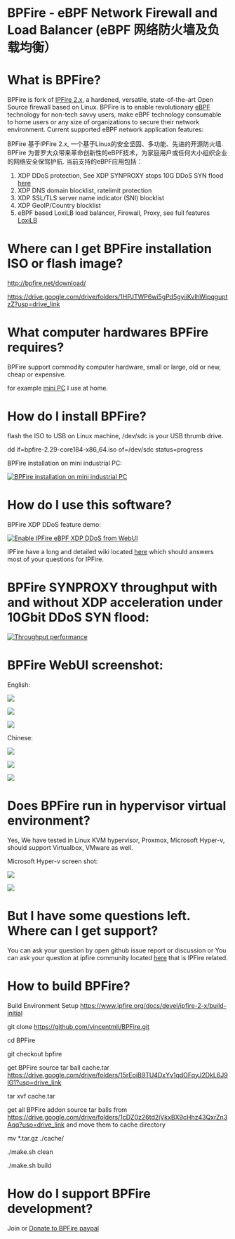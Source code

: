 # BPFire - eBPF Network Firewall and Load Balancer  (eBPF 网络防火墙及负载均衡）

# What is BPFire?

BPFire is fork of [IPFire 2.x](https://github.com/ipfire/ipfire-2.x), a hardened, versatile, state-of-the-art Open Source firewall based on Linux. BPFire is to enable revolutionary [eBPF](https://ebpf.io/) technology for non-tech savvy users, make eBPF technology consumable to home users or any size of organizations to secure their network environment. Current supported eBPF network application features:

BPFire 基于IPFire 2.x, 一个基于Linux的安全坚固、多功能、先进的开源防火墙. BPFire 为普罗大众带来革命创新性的eBPF技术，为家庭用户或任何大小组织企业的网络安全保驾护航. 当前支持的eBPF应用包括：

1. XDP DDoS protection, See XDP SYNPROXY stops 10G DDoS SYN flood [here](https://www.youtube.com/watch?v=81Hgoy-x1A4)
2. XDP DNS domain blocklist, ratelimit protection
3. XDP SSL/TLS server name indicator (SNI) blocklist
4. XDP GeoIP/Country blocklist
5. eBPF based LoxiLB load balancer, Firewall, Proxy, see full features [LoxiLB](https://loxilb-io.github.io/loxilbdocs/#overall-features-of-loxilb)

# Where can I get BPFire installation ISO or flash image?

http://bpfire.net/download/

https://drive.google.com/drive/folders/1HPJTWP6wi5gPd5gyiiKvIhWipqguptzZ?usp=drive_link

# What computer hardwares BPFire requires?

BPFire support commodity computer hardware, small or large, old or new, cheap or expensive.

for example [mini PC](https://www.aliexpress.com/w/wholesale-home-firewall-router.html?spm=a2g0o.best.search.0) I use at home.

# How do I install BPFire?

flash the ISO to USB on Linux machine, /dev/sdc is your USB thrumb drive.

dd if=bpfire-2.29-core184-x86_64.iso of=/dev/sdc status=progress

BPFire installation on mini industrial PC:

[![BPFire installation on mini industrial PC](http://img.youtube.com/vi/p9iHCe0hXPs/0.jpg)](https://www.youtube.com/watch?v=p9iHCe0hXPs "BPFire installation on mini industrial PC")

# How do I use this software?

BPFire XDP DDoS feature demo:

[![Enable IPFire eBPF XDP DDoS from WebUI](http://img.youtube.com/vi/1pdNgoP-Kho/0.jpg)](https://www.youtube.com/watch?v=1pdNgoP-Kho "Enable IPFire eBPF XDP DDoS from WebUI")

IPFire have a long and detailed wiki located [here](https://wiki.ipfire.org/) which
should answers most of your questions for IPFire.

# BPFire SYNPROXY throughput with and without XDP acceleration under 10Gbit DDoS SYN flood:

[![Throughput performance](http://img.youtube.com/vi/81Hgoy-x1A4/0.jpg)](https://www.youtube.com/watch?v=81Hgoy-x1A4 "Throughput performance")


# BPFire WebUI screenshot:

English:

![](./images/bpfire-lb-en.png)

![](./images/en-1.png)

![](./images/en-2.png)

Chinese:

![](./images/bpfire-lb-zh.png)

![](./images/cn-1.png)

![](./images/cn-2.png)

# Does BPFire run in hypervisor virtual environment?

Yes, We have tested in Linux KVM hypervisor, Proxmox, Microsoft Hyper-v, should support Virtualbox, VMware as well.

Microsoft Hyper-v screen shot:

![](./images/hyperv-1.png)

![](./images/hyperv-2.png)

# But I have some questions left. Where can I get support?

You can ask your question by open github issue report or discussion or
You can ask your question at ipfire community located [here](https://community.ipfire.org/) that is IPFire related.

# How to build BPFire?

Build Environment Setup https://www.ipfire.org/docs/devel/ipfire-2-x/build-initial

git clone https://github.com/vincentmli/BPFire.git

cd BPFire

git checkout bpfire

get BPFire source tar ball cache.tar https://drive.google.com/drive/folders/15rEoiB9TU4DxYv1qdOFqyJ2DkL6J9lG1?usp=drive_link

tar xvf cache.tar

get all BPFire addon source tar balls from https://drive.google.com/drive/folders/1cDZ0z26td2jVkxBX9cHhz43QxrZn3Aqq?usp=drive_link and move them to cache directory

mv *.tar.gz ./cache/

./make.sh clean

./make.sh build

# How do I support BPFire development?

Join or [Donate to BPFire paypal](https://www.paypal.com/donate/?business=BL97G8687E5B6&no_recurring=0&item_name=Make+revolutionary+eBPF+technology+available+for+non-tech+savvy+users+for+safe+online+surfing&currency_code=USD)
